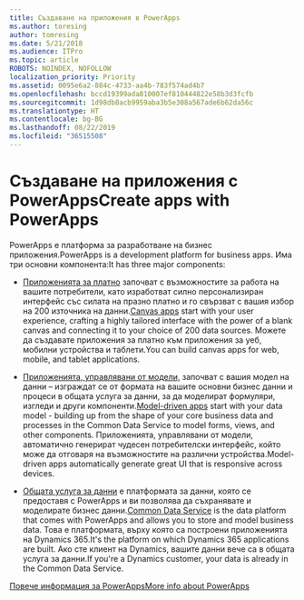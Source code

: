 ```yaml
---
title: Създаване на приложения в PowerApps
ms.author: toresing
author: tomresing
ms.date: 5/21/2018
ms.audience: ITPro
ms.topic: article
ROBOTS: NOINDEX, NOFOLLOW
localization_priority: Priority
ms.assetid: 0095e6a2-884c-4733-aa4b-783f574ad4b7
ms.openlocfilehash: bccd19399ada810007ef810444822e58b3d3fcfb
ms.sourcegitcommit: 1d98db8acb9959aba3b5e308a567ade6b62da56c
ms.translationtype: HT
ms.contentlocale: bg-BG
ms.lasthandoff: 08/22/2019
ms.locfileid: "36515508"
---
```

# <a name="create-apps-with-powerapps"></a><span data-ttu-id="7fac1-102">Създаване на приложения с PowerApps</span><span class="sxs-lookup"><span data-stu-id="7fac1-102">Create apps with PowerApps</span></span>

<span data-ttu-id="7fac1-103">PowerApps е платформа за разработване на бизнес приложения.</span><span class="sxs-lookup"><span data-stu-id="7fac1-103">PowerApps is a development platform for business apps.</span></span> <span data-ttu-id="7fac1-104">Има три основни компонента:</span><span class="sxs-lookup"><span data-stu-id="7fac1-104">It has three major components:</span></span> 
  
- <span data-ttu-id="7fac1-105">[Приложенията за платно](https://go.microsoft.com/fwlink/?linkid=874495) започват с възможностите за работа на вашите потребители, като изработват силно персонализиран интерфейс със силата на празно платно и го свързват с вашия избор на 200 източника на данни.</span><span class="sxs-lookup"><span data-stu-id="7fac1-105">[Canvas apps](https://go.microsoft.com/fwlink/?linkid=874495) start with your user experience, crafting a highly tailored interface with the power of a blank canvas and connecting it to your choice of 200 data sources.</span></span> <span data-ttu-id="7fac1-106">Можете да създавате приложения за платно към приложения за уеб, мобилни устройства и таблети.</span><span class="sxs-lookup"><span data-stu-id="7fac1-106">You can build canvas apps for web, mobile, and tablet applications.</span></span> 
    
- <span data-ttu-id="7fac1-107">[Приложенията, управлявани от модели,](https://go.microsoft.com/fwlink/?linkid=874496) започват с вашия модел на данни – изграждат се от формата на вашите основни бизнес данни и процеси в общата услуга за данни, за да моделират формуляри, изгледи и други компоненти.</span><span class="sxs-lookup"><span data-stu-id="7fac1-107">[Model-driven apps](https://go.microsoft.com/fwlink/?linkid=874496) start with your data model - building up from the shape of your core business data and processes in the Common Data Service to model forms, views, and other components.</span></span> <span data-ttu-id="7fac1-108">Приложенията, управлявани от модели, автоматично генерират чудесен потребителски интерфейс, който може да отговаря на възможностите на различни устройства.</span><span class="sxs-lookup"><span data-stu-id="7fac1-108">Model-driven apps automatically generate great UI that is responsive across devices.</span></span> 
    
- <span data-ttu-id="7fac1-109">[Общата услуга за данни](https://go.microsoft.com/fwlink/?linkid=874497) е платформата за данни, която се предоставя с PowerApps и ви позволява да съхранявате и моделирате бизнес данни.</span><span class="sxs-lookup"><span data-stu-id="7fac1-109">[Common Data Service](https://go.microsoft.com/fwlink/?linkid=874497) is the data platform that comes with PowerApps and allows you to store and model business data.</span></span> <span data-ttu-id="7fac1-110">Това е платформата, върху която са построени приложенията на Dynamics 365.</span><span class="sxs-lookup"><span data-stu-id="7fac1-110">It's the platform on which Dynamics 365 applications are built.</span></span> <span data-ttu-id="7fac1-111">Ако сте клиент на Dynamics, вашите данни вече са в общата услуга за данни.</span><span class="sxs-lookup"><span data-stu-id="7fac1-111">If you're a Dynamics customer, your data is already in the Common Data Service.</span></span> 
    
[<span data-ttu-id="7fac1-112">Повече информация за PowerApps</span><span class="sxs-lookup"><span data-stu-id="7fac1-112">More info about PowerApps</span></span>](https://go.microsoft.com/fwlink/?linkid=874498)
  

